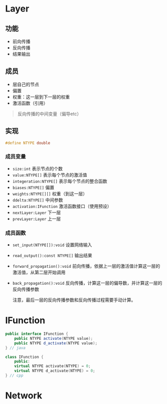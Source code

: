 # Layer

## 功能

- 前向传播
- 反向传播
- 结果输出

## 成员

- 层自己的节点
- 偏置
- 权重：这一层到下一层的权重
- 激活函数（引用）

>  反向传播的中间变量（偏导etc）

## 实现

```c
#define NTYPE double
```

### 成员变量

- `size:int` 表示节点的个数
- `value:NTYPE[]` 表示每个节点的激活值
- `integeration:NTYPE[]` 表示每个节点的整合函数
- `biases:NTYPE[]` 偏置
- `weights:NTYPE[][]` 权重（到这一层）
- `ddelta:NTYPE[]` 中间参数
- `activation:IFunction` 激活函数接口（使用预设）
- `nextLayer:Layer` 下一层
- `prevLayer:Layer` 上一层

### 成员函数

- `set_input(NTYPE[]):void` 设置网络输入

- `read_output():const NTYPE[]` 输出结果

- `forward_propagation():void` 前向传播，依据上一层的激活值计算这一层的激活值，从第二层开始调用

- `back_propagation():void` 反向传播，计算这一层的偏导数，并计算这一层的反向传播参数

  注意，最后一层的反向传播参数和反向传播过程需要手动计算。

# IFunction

```java
public interface IFunction {
    public NTYPE activate(NTYPE value);
    public NTYPE d_activate(NTYPE value);
} // java
```

```cpp
class IFunction {
    public:
    virtual NTYPE activate(NTYPE) = 0;
    virtual NTYPE d_activate(NTYPE) = 0;
} // cpp
```

# Network